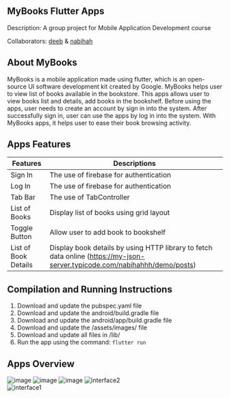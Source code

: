 ## MyBooks Flutter Apps
  
Description: A group project for Mobile Application Development course<br/> 
  
Collaborators: [deeb](https://github.com/deebtarmizi104) & [nabihah](https://github.com/nabihahhh) 
  

## About MyBooks
MyBooks is a mobile application made using flutter, which is an open-source UI software development kit created by Google. MyBooks helps user to view list of books available in the bookstore. This apps allows user to view books list and details, add books in the bookshelf. Before using the apps, user needs to create an account by sign in into the system. After successfully sign in, user can use the apps by log in into the system. With MyBooks apps, it helps user to ease their book browsing activity.

## Apps Features

| Features | Descriptions |
| --- | --- |
| Sign In | The use of firebase for authentication |
| Log In | The use of firebase for authentication |
| Tab Bar | The use of TabController |
| List of Books | Display list of books using grid layout |
| Toggle Button | Allow user to add book to bookshelf |
| List of Book Details | Display book details by using HTTP library to fetch data online (https://my-json-server.typicode.com/nabihahhh/demo/posts) |

## Compilation and Running Instructions

1. Download and update the pubspec.yaml file
2. Download and update the android/build.gradle file
3. Download and update the android/app/build.gradle file
4. Download and update the /assets/images/ file
5. Download and update all files in /lib/ 
6. Run the app using the command: ``` flutter run ```

## Apps Overview

![image](https://user-images.githubusercontent.com/55779668/123855823-e657ee00-d952-11eb-84b4-dfbb4b28f437.png)  ![image](https://user-images.githubusercontent.com/55779668/123851141-72671700-d94d-11eb-92b2-9a655ac19fcc.png)   ![image](https://user-images.githubusercontent.com/55779668/123854131-ddfeb380-d950-11eb-9135-9ed2e70b72c2.png)   ![interface2](https://user-images.githubusercontent.com/35028821/123841422-1d71d380-d942-11eb-95ef-f34f0e11b855.PNG)    
![interface1](https://user-images.githubusercontent.com/35028821/123842082-f4057780-d942-11eb-9c6c-79f18b1a69f6.PNG)












